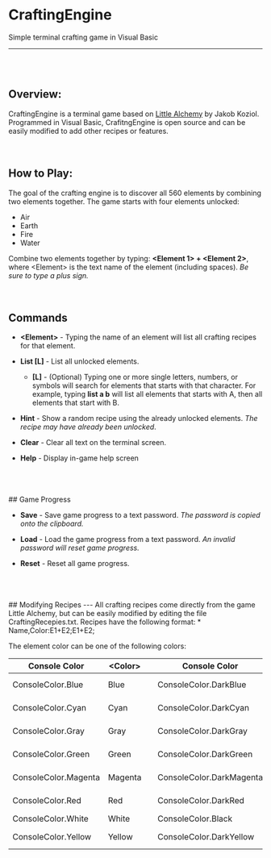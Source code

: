 # CraftingEngine
Simple terminal crafting game in Visual Basic

---
<br>
<br>

## Overview:

CraftingEngine is a terminal game based on [Little Alchemy](https://littlealchemy.com/) by Jakob Koziol. Programmed in Visual Basic, CrafitngEngine is open source and can be easily modified to add other recipes or features.
<br>
<br>
<br>
## How to Play:

The goal of the crafting engine is to discover all 560 elements by combining two elements together. The game starts with four elements unlocked:
* Air
* Earth
* Fire
* Water

Combine two elements together by typing: **\<Element 1\> + \<Element 2\>**, where \<Element\> is the text name of the element (including spaces). *Be sure to type a plus sign.*
<br>
<br>
<br>
## Commands

* __\<Element\>__ - Typing the name of an element will list all crafting recipes for that element.

* __List [L]__ - List all unlocked elements. 
  * __[L]__ - (Optional) Typing one or more single letters, numbers, or symbols will search for elements that starts with that character.
          For example, typing __list a b__  will list all elements that starts with A, then all elements that start with B.
          
* __Hint__ - Show a random recipe using the already unlocked elements. _The recipe may have already been unlocked_.

* __Clear__ - Clear all text on the terminal screen.

* __Help__ - Display in-game help screen

<br>
<br>
<br>
## Game Progress

* __Save__ - Save game progress to a text password. _The password is copied onto the clipboard._

* __Load__ - Load the game progress from a text password. _An invalid password will reset game progress._

* __Reset__ - Reset all game progress.

<br>
<br>
<br>
## Modifying Recipes
---
All crafting recipes come directly from the game Little Alchemy, but can be easily modified by editing the file CraftingRecepies.txt. Recipes have the following format:
* Name,Color:E1+E2;E1+E2;

The element color can be one of the following colors:

| Console Color | \<Color\> | | Console Color | \<Color\> |
| --- |---| --- | --- | --- |
| ConsoleColor.Blue | Blue | | ConsoleColor.DarkBlue | DarkBlue, DKBlue |
| ConsoleColor.Cyan | Cyan | | ConsoleColor.DarkCyan | DarkCyan, DKCyan |
| ConsoleColor.Gray | Gray | | ConsoleColor.DarkGray | DarkGray, DKGray |
| ConsoleColor.Green | Green | | ConsoleColor.DarkGreen | DarkGreen, DKGreen |
| ConsoleColor.Magenta | Magenta | | ConsoleColor.DarkMagenta | DarkMagenta, DKMagenta |
| ConsoleColor.Red | Red | | ConsoleColor.DarkRed | DarkRed, DKRed |
| ConsoleColor.White | White | | ConsoleColor.Black | Black |
| ConsoleColor.Yellow | Yellow | | ConsoleColor.DarkYellow | DarkYellow, DKYellow |

